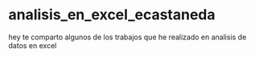 # analisis_en_excel_ecastaneda

hey te comparto algunos de los trabajos que he realizado en analisis de datos en excel
